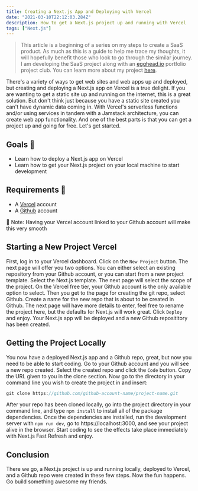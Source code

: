 ```yaml
---
title: Creating a Next.js App and Deploying with Vercel
date: "2021-03-10T22:12:03.284Z"
description: How to get a Next.js project up and running with Vercel  
tags: ["Next.js"]
---
```


> This article is a beginning of a series on my steps to create a SaaS product. As much as this is a guide to help me trace my thoughts, it will hopefully benefit those who look to go through the similar journey. I am developing the SaaS project along with an [egghead.io](https://egghead.io/) portfolio project club. You can learn more about my project [here](https://github.com/andrewgilliland/react-fit/blob/master/README.md).

There's a variety of ways to get web sites and web apps up and deployed, but creating and deploying a Next.js app on Vercel is a true delight. If you are wanting to get a static site up and running on the internet, this is a great solution. But don't think just because you have a static site created you can't have dynamic data coming in. With Vercel's serverless functions and/or using services in tandem with a Jamstack architecture, you can create web app functionality. And one of the best parts is that you can get a project up and going for free. Let's get started.

## Goals 🐳

- Learn how to deploy a Next.js app on Vercel
- Learn how to get your Next.js project on your local machine to start development

## Requirements 🦕

- A [Vercel](https://vercel.com/) account
- A [Github](https://github.com/) account

🙂 Note: Having your Vercel account linked to your Github account will make this very smooth

## Starting a New Project Vercel

First, log in to your Vercel dashboard. Click on the `New Project` button. The next page will offer you two options. You can either select an existing repository from your Github account, or you can start from a new project template. Select the Next.js template. The next page will select the scope of the project. On the Vercel free tier, your Github account is the only available option to select. Then you get to the page for creating the git repo, select Github. Create a name for the new repo that is about to be created in Github. The next page will have more details to enter, feel free to rename the project here, but the defaults for Next.js will work great. Click `Deploy` and enjoy. Your Next.js app will be deployed and a new Github reposititory has been created.

## Getting the Project Locally

You now have a deployed Next.js app and a Github repo, great, but now you need to be able to start coding. Go to your Github account and you will see a new repo created. Select the created repo and click the `Code` button. Copy the URL given to you in the clone section. Now go to the directory in your command line you wish to create the project in and insert:

```jsx
git clone https://github.com/github-account-name/project-name.git
```

After your repo has been cloned locally, go into the project directory in your command line, and type `npm install` to install all of the package dependencies. Once the dependencies are installed, run the development server with `npm run dev`, go to https://localhost:3000, and see your project alive in the browser. Start coding to see the effects take place immediately with Next.js Fast Refresh and enjoy.

## Conclusion

There we go, a Next.js project is up and running locally, deployed to Vercel, and a Github repo were created in these few steps. Now the fun happens. Go build something awesome my friends.
